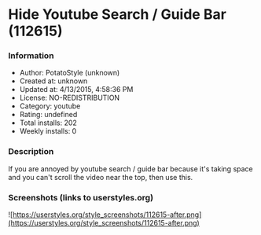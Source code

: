 # Hide Youtube Search / Guide Bar (112615)

### Information
- Author: PotatoStyle (unknown)
- Created at: unknown
- Updated at: 4/13/2015, 4:58:36 PM
- License: NO-REDISTRIBUTION
- Category: youtube
- Rating: undefined
- Total installs: 202
- Weekly installs: 0


### Description
If you are annoyed by youtube search / guide bar because it's taking space and you can't scroll the video near the top, then use this.


### Screenshots (links to userstyles.org)
![https://userstyles.org/style_screenshots/112615-after.png](https://userstyles.org/style_screenshots/112615-after.png)


